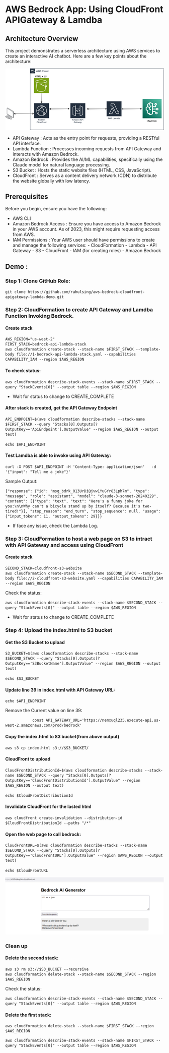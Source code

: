 # AWS Bedrock App: Using CloudFront APIGateway & Lamdba

## Architecture Overview
This project demonstrates a serverless architecture using AWS services to create an interactive AI chatbot. Here are a few key points about the architecture:


![steamlitapp](https://github.com/rahulsing/aws-bedrock-cloudfront-apigateway-lambda-demo/blob/main/architecture.png?raw=true)

- API Gateway : Acts as the entry point for requests, providing a RESTful API interface.
- Lambda Function : Processes incoming requests from API Gateway and interacts with Amazon Bedrock.
- Amazon Bedrock : Provides the AI/ML capabilities, specifically using the Claude model for natural language processing.
- S3 Bucket : Hosts the static website files (HTML, CSS, JavaScript).
- CloudFront : Serves as a content delivery network (CDN) to distribute the website globally with low latency.

## Prerequisites
Before you begin, ensure you have the following:

- AWS CLI 
- Amazon Bedrock Access : Ensure you have access to Amazon Bedrock in your AWS account. As of 2023, this might require requesting access from AWS.
- IAM Permissions : Your AWS user should have permissions to create and manage the following services:
            - CloudFormation
            - Lambda
            - API Gateway
            - S3
            - CloudFront
            - IAM (for creating roles)
            - Amazon Bedrock

## Demo : 
### Step 1: Clone GitHub Role: 
```
git clone https://github.com/rahulsing/aws-bedrock-cloudfront-apigateway-lambda-demo.git
```

### Step 2: CloudFormation to create API Gateway and Lamdba Function Invoking Bedrock. 

#### Create stack
```
AWS_REGION="us-west-2"
FIRST_STACK=bedrock-api-lambda-stack
aws cloudformation create-stack --stack-name $FIRST_STACK --template-body file://1-bedrock-api-lambda-stack.yaml --capabilities CAPABILITY_IAM --region $AWS_REGION
```

#### To check status: 
```
aws cloudformation describe-stack-events --stack-name $FIRST_STACK --query "StackEvents[0]" --output table --region $AWS_REGION
```

- Wait for status to change to CREATE_COMPLETE

#### After stack is created, get the API Gateway Endpoint
```
API_ENDPOINT=$(aws cloudformation describe-stacks --stack-name $FIRST_STACK --query "Stacks[0].Outputs[?OutputKey=='ApiEndpoint'].OutputValue" --region $AWS_REGION --output text)

echo $API_ENDPOINT

```

#### Test Lamdba is able to invoke using API Gateway: 
```
curl -X POST $API_ENDPOINT -H 'Content-Type: application/json'   -d '{"input": "Tell me a joke"}'

```

Sample Output:
```
{"response": {"id": "msg_bdrk_013UrDiQjvw1YuGYr83Lph7m", "type": "message", "role": "assistant", "model": "claude-3-sonnet-20240229", "content": [{"type": "text", "text": "Here's a funny joke for you:\n\nWhy can't a bicycle stand up by itself? Because it's two-tired!"}], "stop_reason": "end_turn", "stop_sequence": null, "usage": {"input_tokens": 11, "output_tokens": 29}}}
```
- If face any issue, check the Lambda Log. 

### Step 3: CloudFormation to host a web page on S3 to intract with API Gateway and access using  CloudFront
#### Create stack

```
SECOND_STACK=cloudfront-s3-website
aws cloudformation create-stack --stack-name $SECOND_STACK --template-body file://2-cloudfront-s3-website.yaml --capabilities CAPABILITY_IAM --region $AWS_REGION
```

Check the status: 
```
aws cloudformation describe-stack-events --stack-name $SECOND_STACK --query "StackEvents[0]" --output table --region $AWS_REGION
```

- Wait for status to change to CREATE_COMPLETE


### Step 4: Upload the index.html to S3 bucket
#### Get the S3 Bucket to upload

```
S3_BUCKET=$(aws cloudformation describe-stacks --stack-name $SECOND_STACK --query "Stacks[0].Outputs[?OutputKey=='S3BucketName'].OutputValue" --region $AWS_REGION --output text)

echo $S3_BUCKET

```

#### Update line 39 in index.html with API Gateway URL: 
```
echo $API_ENDPOINT
```

Remove the Current value on line 39: 
```
            const API_GATEWAY_URL='https://nemxuql235.execute-api.us-west-2.amazonaws.com/prod/bedrock'
```

#### Copy the index.html to S3 bucket(from above output)
```
aws s3 cp index.html s3://$S3_BUCKET/
```

#### CloudFront to upload
```
CloudFrontDistributionId=$(aws cloudformation describe-stacks --stack-name $SECOND_STACK --query "Stacks[0].Outputs[?OutputKey=='CloudFrontDistributionId'].OutputValue" --region $AWS_REGION --output text)

echo $CloudFrontDistributionId

```

#### Invalidate CloudFront for the lasted html
```
aws cloudfront create-invalidation --distribution-id $CloudFrontDistributionId --paths "/*"
```

#### Open the web page to call bedrock: 

```
CloudFrontURL=$(aws cloudformation describe-stacks --stack-name $SECOND_STACK --query "Stacks[0].Outputs[?OutputKey=='CloudFrontURL'].OutputValue" --region $AWS_REGION --output text)

echo $CloudFrontURL
```


![steamlitapp](https://github.com/rahulsing/aws-bedrock-cloudfront-apigateway-lambda-demo/blob/main/CloudFrontHosted.PNG?raw=true)


### Clean up

#### Delete the second stack: 
```
aws s3 rm s3://$S3_BUCKET --recursive
aws cloudformation delete-stack --stack-name $SECOND_STACK --region $AWS_REGION
```

Check the status: 
```
aws cloudformation describe-stack-events --stack-name $SECOND_STACK --query "StackEvents[0]" --output table --region $AWS_REGION
```

#### Delete the first stack: 

```
aws cloudformation delete-stack --stack-name $FIRST_STACK --region $AWS_REGION
```

```
aws cloudformation describe-stack-events --stack-name $FIRST_STACK --query "StackEvents[0]" --output table --region $AWS_REGION
```
